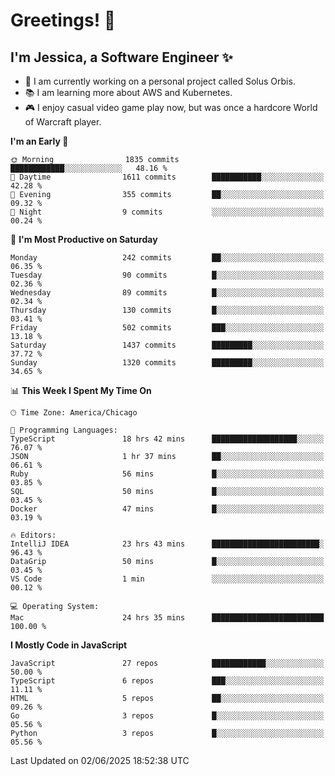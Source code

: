# Greetings! 🧠

## I'm Jessica, a Software Engineer :sparkles:

- 🌟 I am currently working on a personal project called Solus Orbis.
- 📚 I am learning more about AWS and Kubernetes.
- 🎮 I enjoy casual video game play now, but was once a hardcore World of Warcraft player.

<!--START_SECTION:waka-->
**I'm an Early 🐤** 

```text
🌞 Morning                1835 commits        ████████████░░░░░░░░░░░░░   48.16 % 
🌆 Daytime                1611 commits        ███████████░░░░░░░░░░░░░░   42.28 % 
🌃 Evening                355 commits         ██░░░░░░░░░░░░░░░░░░░░░░░   09.32 % 
🌙 Night                  9 commits           ░░░░░░░░░░░░░░░░░░░░░░░░░   00.24 % 
```
📅 **I'm Most Productive on Saturday** 

```text
Monday                   242 commits         ██░░░░░░░░░░░░░░░░░░░░░░░   06.35 % 
Tuesday                  90 commits          █░░░░░░░░░░░░░░░░░░░░░░░░   02.36 % 
Wednesday                89 commits          █░░░░░░░░░░░░░░░░░░░░░░░░   02.34 % 
Thursday                 130 commits         █░░░░░░░░░░░░░░░░░░░░░░░░   03.41 % 
Friday                   502 commits         ███░░░░░░░░░░░░░░░░░░░░░░   13.18 % 
Saturday                 1437 commits        █████████░░░░░░░░░░░░░░░░   37.72 % 
Sunday                   1320 commits        █████████░░░░░░░░░░░░░░░░   34.65 % 
```


📊 **This Week I Spent My Time On** 

```text
🕑︎ Time Zone: America/Chicago

💬 Programming Languages: 
TypeScript               18 hrs 42 mins      ███████████████████░░░░░░   76.07 % 
JSON                     1 hr 37 mins        ██░░░░░░░░░░░░░░░░░░░░░░░   06.61 % 
Ruby                     56 mins             █░░░░░░░░░░░░░░░░░░░░░░░░   03.85 % 
SQL                      50 mins             █░░░░░░░░░░░░░░░░░░░░░░░░   03.45 % 
Docker                   47 mins             █░░░░░░░░░░░░░░░░░░░░░░░░   03.19 % 

🔥 Editors: 
IntelliJ IDEA            23 hrs 43 mins      ████████████████████████░   96.43 % 
DataGrip                 50 mins             █░░░░░░░░░░░░░░░░░░░░░░░░   03.45 % 
VS Code                  1 min               ░░░░░░░░░░░░░░░░░░░░░░░░░   00.12 % 

💻 Operating System: 
Mac                      24 hrs 35 mins      █████████████████████████   100.00 % 
```

**I Mostly Code in JavaScript** 

```text
JavaScript               27 repos            ████████████░░░░░░░░░░░░░   50.00 % 
TypeScript               6 repos             ███░░░░░░░░░░░░░░░░░░░░░░   11.11 % 
HTML                     5 repos             ██░░░░░░░░░░░░░░░░░░░░░░░   09.26 % 
Go                       3 repos             █░░░░░░░░░░░░░░░░░░░░░░░░   05.56 % 
Python                   3 repos             █░░░░░░░░░░░░░░░░░░░░░░░░   05.56 % 
```




 Last Updated on 02/06/2025 18:52:38 UTC
<!--END_SECTION:waka-->

<!--
**jessikuh/jessikuh** is a ✨ _special_ ✨ repository because its `README.md` (this file) appears on your GitHub profile.

Here are some ideas to get you started:

- 🔭 I’m currently working on ...
- 🌱 I’m currently learning ...
- 👯 I’m looking to collaborate on ...
- 🤔 I’m looking for help with ...
- 💬 Ask me about ...
- 📫 How to reach me: ...
- 😄 Pronouns: ...
- ⚡ Fun fact: ...
-->
